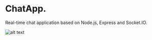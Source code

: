 # ChatApp.

Real-time chat application based on Node.js, Express and Socket.IO.

![alt text](https://www.dropbox.com/scl/fi/d5n9riww27ca6ch2lpo1j/ChatApp.png?rlkey=appbbxp1moq9t6t7dqusl36kt&dl=0)